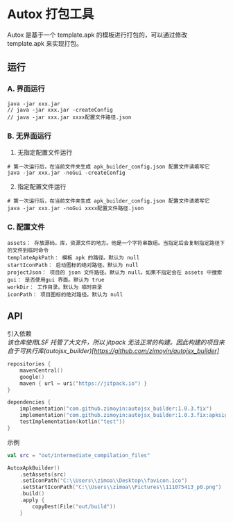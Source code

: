 # Autox 打包工具
Autox 是基于一个 template.apk 的模板进行打包的，可以通过修改 template.apk 来实现打包。

## 运行
### A. 界面运行
```shell
java -jar xxx.jar 
// java -jar xxx.jar -createConfig
// java -jar xxx.jar xxxx配置文件路径.json
```

### B. 无界面运行
1. 无指定配置文件运行
```shell
# 第一次运行后，在当前文件夹生成 apk_builder_config.json 配置文件请填写它
java -jar xxx.jar -noGui -createConfig
```
2. 指定配置文件运行
```shell
# 第一次运行后，在当前文件夹生成 apk_builder_config.json 配置文件请填写它
java -jar xxx.jar -noGui xxxx配置文件路径.json
```
### C. 配置文件
```
assets： 存放源码，库，资源文件的地方。他是一个字符串数组。当指定后会复制指定路径下的文件到临时命令
templateApkPath： 模板 apk 的路径。默认为 null
startIconPath： 启动图标的绝对路径。默认为 null
projectJson： 项目的 json 文件路径。默认为 null。如果不指定会在 assets 中搜索
gui： 是否使用gui 界面。默认为 true
workDir： 工作目录。默认为 临时目录
iconPath： 项目图标的绝对路径。默认为 null
```
## API
引入依赖  
_该仓库使用LSF 托管了大文件，所以 jitpack 无法正常的构建。因此构建的项目来自于可执行库(autojsx_builder)[https://github.com/zimoyin/autojsx_builder]_
```kotlin
repositories {
    mavenCentral()
    google()
    maven { url = uri("https://jitpack.io") }
}

dependencies {
    implementation("com.github.zimoyin:autojsx_builder:1.0.3.fix")
    implementation("com.github.zimoyin:autojsx_builder:1.0.3.fix:apksigner")
    testImplementation(kotlin("test"))
}

```

示例
```kotlin
val src = "out/intermediate_compilation_files"

AutoxApkBuilder()
    .setAssets(src)
    .setIconPath("C:\\Users\\zimoa\\Desktop\\favicon.ico")
    .setStartIconPath("C:\\Users\\zimoa\\Pictures\\111075413_p0.png")
    .build()
    .apply {
        copyDest(File("out/build"))
    }
```